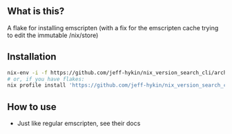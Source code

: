 
<!--                                               -->
<!--                                               -->
<!-- DO NOT EDIT ME; EDIT ./build_helper/readme.md -->
<!--                                               -->
<!--                                               -->

## What is this?

A flake for installing emscripten (with a fix for the emscripten cache trying to edit the immutable /nix/store)

## Installation

```sh
nix-env -i -f https://github.com/jeff-hykin/nix_version_search_cli/archive/0a19285e8b025dff74884117e47894659e9ebd7e.tar.gz
# or, if you have flakes:
nix profile install 'https://github.com/jeff-hykin/nix_version_search_cli/archive/0a19285e8b025dff74884117e47894659e9ebd7e.tar.gz#emscripten'
```

## How to use

- Just like regular emscripten, see their docs
